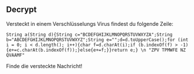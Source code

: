 ## Decrypt
Versteckt in einem Verschlüsselungs Virus findest du folgende Zeile:
```
String a(String d){String c="BCDEFGHIJKLMNOPQRSTUVWXYZA";String b="ABCDEFGHIJKLMNOPQRSTUVWXYZ";String e="";d=d.toUpperCase();for (int i = 0; i < d.length(); i++){char f=d.charAt(i);if (b.indexOf(f) > -1) {e+=c.charAt(b.indexOf(f));}else{e+=f;}}return e;} \n "ZPV TPMWFE NZ QVAAMF"
```

Finde die versteckte Nachricht!
